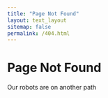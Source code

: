 ```yaml
---
title: "Page Not Found"
layout: text_layout
sitemap: false
permalink: /404.html
---
```


# Page Not Found
Our robots are on another path
